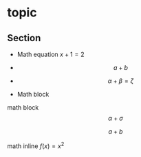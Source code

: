 # topic

## Section

- Math equation $x+1 = 2$

- $$a+b$$

- $$
  \alpha + \beta = \zeta
  $$

- Math block 

math block 
$$
\alpha + \sigma
$$

$$
a + b
$$



math inline $f(x) = x^2$



